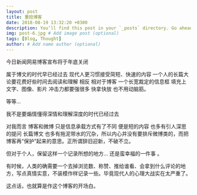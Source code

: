 ```yaml
---
layout: post
title: 重拾博客
date: 2018-08-19 13:32:20 +0300
description: You’ll find this post in your `_posts` directory. Go ahead and edit it and re-build the site to see your changes. # Add post description (optional)
img: post-6.jpg # Add image post (optional)
tags: [Blog, Thought]
author: # Add name author (optional)
---
```

今日新闻网易博客宣布将于年底关闭



属于博文的时代早已经过去  现代人更习惯接受简短、快速的内容 一个人的长篇大论要花费好些时间去阅读和理解  相反 相对于博客 一个长宽裁定的信息框  填充上文字、图像、影片  冲击力都要强很多  快拿快放 也不用动脑筋。



等等...



我不是要煽情懂得深情和理解深度的时代已经过去



对我而言 博客和微博 只是信息承载方式有了不同  便是短的内容 也多有引人深思的提问 长篇博文 也多有拖泥带水的冗杂，所以内心并没有要排斥微博类的，而把博客再“保护”起来的意思。正所谓辞旧迎新，不破不立。



但对于个人，保留这样一个记录所想的地方... 还是蛮幸福的一件事 。



有时候，人类的确需要一个去掉浏览数、称赞、推给谁看、会拿到什么评论的地方，写点真情实意，不装模作样记录一些。毕竟现代人的心理大战实在太严重了。



这点话，也就算是作这个博客的开场白。